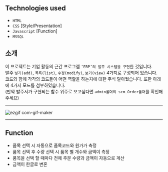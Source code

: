 ## Technologies used

 * `HTML`
 * `CSS` [Style/Presentation]
 * `Javascript` [Function]
 * `MSSQL`

## 소개
이 프로젝트는 기업 활동의 근간 프로그램 `‘ERP’의 발주 시스템을 구현`한 것입니다. <br>
발주 `넣기(add)`, `목록(list)`, `수정(modify)`, `보기(view)` 4가지로 구성되어 있습니다. <br>
코드와 함께 각각의 코드들이 어떤 역할을 하는지에 대한 주석 달아뒀습니다. 또한 아래에 4가지 모드를 첨부하였습니다. <br>
(만약 발주서가 구현되는 함수 위주로 보고싶다면 `admin폴더의 scm_Order폴더`를 확인해주세요)

___
![ezgif com-gif-maker](https://user-images.githubusercontent.com/75987810/108172122-c3653400-713f-11eb-91ce-3dfd858f64f3.gif)
___
## Function
* 품목 선택 시 자동으로 품목코드와 원가가 측정 
* 품목 선택 후 수량 선택 시 품목 별 개수와 금액이 측정
* 품목을 선택 할 때마다 전체 주문 수량과 금액이 자동으로 계산
* 금액이 한글로 변혼
